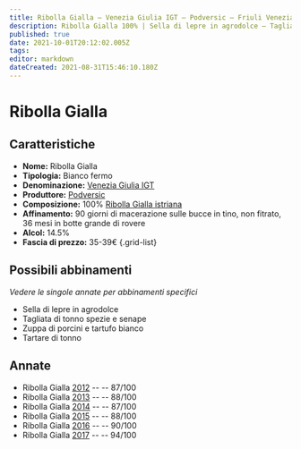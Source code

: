 ```yaml
---
title: Ribolla Gialla – Venezia Giulia IGT – Podversic – Friuli Venezia Giulia (IT) – 35-39€ – 3★-5★
description: Ribolla Gialla 100% | Sella di lepre in agrodolce – Tagliata di tonno spezie e senape – Zuppa di porcini e tartufo bianco – Tartare di tonno
published: true
date: 2021-10-01T20:12:02.005Z
tags: 
editor: markdown
dateCreated: 2021-08-31T15:46:10.180Z
---
```


# Ribolla Gialla

## Caratteristiche
- **Nome:** Ribolla Gialla
- **Tipologia:** Bianco fermo
- **Denominazione:** [Venezia Giulia IGT](/denominazioni/Italia/Friuli-Venezia-Giulia/IGT/Venezia-Giulia)
- **Produttore:** [Podversic](/produttori/Italia/Friuli-Venezia-Giulia/Podversic) 
- **Composizione:** 100% [Ribolla Gialla istriana](/vitigni/Italia/ribolla-gialla)
- **Affinamento:** 90 giorni di macerazione sulle bucce in tino, non fitrato, 36 mesi in botte grande di rovere
- **Alcol:** 14.5%
- **Fascia di prezzo:** 35-39€
{.grid-list}



## Possibili abbinamenti
*Vedere le singole annate per abbinamenti specifici*

- Sella di lepre in agrodolce
- Tagliata di tonno spezie e senape
- Zuppa di porcini e tartufo bianco
- Tartare di tonno

## Annate
- Ribolla Gialla [2012](/vini/Italia/Friuli-Venezia-Giulia/Podversic/Ribolla-Gialla/2012) -- <span class="star-3"></span> -- 87/100
- Ribolla Gialla [2013](/vini/Italia/Friuli-Venezia-Giulia/Podversic/Ribolla-Gialla/2013) -- <span class="star-3"></span> -- 88/100
- Ribolla Gialla [2014](/vini/Italia/Friuli-Venezia-Giulia/Podversic/Ribolla-Gialla/2014) -- <span class="star-3"></span> -- 87/100
- Ribolla Gialla [2015](/vini/Italia/Friuli-Venezia-Giulia/Podversic/Ribolla-Gialla/2015) -- <span class="star-3"></span> -- 88/100
- Ribolla Gialla [2016](/vini/Italia/Friuli-Venezia-Giulia/Podversic/Ribolla-Gialla/2016) -- <span class="star-4"></span> -- 90/100
- Ribolla Gialla [2017](/vini/Italia/Friuli-Venezia-Giulia/Podversic/Ribolla-Gialla/2016) -- <span class="star-5"></span> -- 94/100

